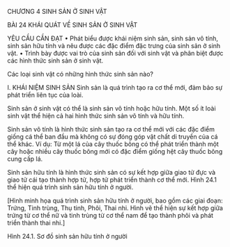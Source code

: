 CHƯƠNG 4 SINH SẢN Ở SINH VẬT

BÀI 24 KHÁI QUÁT VỀ SINH SẢN Ở SINH VẬT

YÊU CẦU CẦN ĐẠT
• Phát biểu được khái niệm sinh sản, sinh sản vô tính, sinh sản hữu tính và nêu được các đặc điểm đặc trưng của sinh sản ở sinh vật.
• Trình bày được vai trò của sinh sản đối với sinh vật và phân biệt được các hình thức sinh sản ở sinh vật.

Các loại sinh vật có những hình thức sinh sản nào?

I. KHÁI NIỆM SINH SẢN
Sinh sản là quá trình tạo ra cơ thể mới, đảm bảo sự phát triển liên tục của loài.

Sinh sản ở sinh vật có thể là sinh sản vô tính hoặc hữu tính. Một số ít loài sinh vật thể hiện cả hai hình thức sinh sản vô tính và hữu tính.

Sinh sản vô tính là hình thức sinh sản tạo ra cơ thể mới với các đặc điểm giống cá thể ban đầu mà không có sự đóng góp vật chất di truyền của cá thể khác. Ví dụ: Từ một lá của cây thuốc bông có thể phát triển thành một cây hoặc nhiều cây thuốc bông mới có đặc điểm giống hệt cây thuốc bông cung cấp lá.

Sinh sản hữu tính là hình thức sinh sản có sự kết hợp giữa giao tử đực và giao tử cái tạo thành hợp tử, hợp tử phát triển thành cơ thể mới. Hình 24.1 thể hiện quá trình sinh sản hữu tính ở người.

[Hình minh họa quá trình sinh sản hữu tính ở người, bao gồm các giai đoạn: Trứng, Tinh trùng, Thụ tinh, Phôi, Thai nhi. Hình vẽ thể hiện sự kết hợp giữa trứng từ cơ thể nữ và tinh trùng từ cơ thể nam để tạo thành phôi và phát triển thành thai nhi.]

Hình 24.1. Sơ đồ sinh sản hữu tính ở người